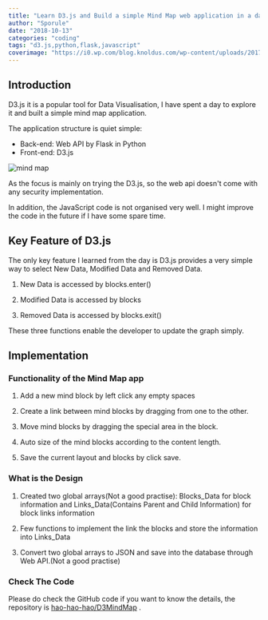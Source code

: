 ```yaml
---
title: "Learn D3.js and Build a simple Mind Map web application in a day with Flask"
author: "Sporule"
date: "2018-10-13"
categories: "coding"
tags: "d3.js,python,flask,javascript"
coverimage: "https://i0.wp.com/blog.knoldus.com/wp-content/uploads/2017/06/d3logo.png?fit=590%2C313&ssl=1"
---
```


## Introduction

D3.js it is a popular tool for Data Visualisation, I have spent a day to explore it and built a simple mind map application.

The application structure is quiet simple:

- Back-end: Web API by Flask in Python
- Front-end: D3.js

![mind map](https://i.imgur.com/RJHtEm1.png) 

As the focus is mainly on trying the D3.js, so the web api doesn't come with any security implementation.

In addition, the JavaScript code is not organised very well. I might improve the code in the future if I have some spare time.

## Key Feature of D3.js

The only key feature I learned from the day is D3.js provides a very simple way to select New Data, Modified Data and Removed Data.

1. New Data is accessed by blocks.enter()

2. Modified Data is accessed by blocks

3. Removed Data is accessed by blocks.exit()

These three functions enable the developer to update the graph simply.

## Implementation

### Functionality of the Mind Map app

1. Add a new mind block by left click any empty spaces

2. Create a link between mind blocks by dragging from one to the other.

3. Move mind blocks by dragging the special area in the block.

4. Auto size of the mind blocks according to the content length.

5. Save the current layout and blocks by click save.
  
### What is the Design

1. Created two global arrays(Not a good practise): Blocks_Data for block information and Links_Data(Contains Parent and Child Information) for block links information

2. Few functions to implement the link the blocks and store the information into Links_Data

3. Convert two global arrays to JSON and save into the database through Web API.(Not a good practise)

### Check The Code

Please do check the GitHub code if you want to know the details, the repository is [hao-hao-hao/D3MindMap](https://github.com/hao-hao-hao/D3MindMap) .
